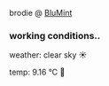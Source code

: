 brodie @ [BluMint](https://www.linkedin.com/company/blumint-io/)

<!--weather_start-->
### working conditions..

weather: clear sky ☀️

temp: 9.16 °C 🧥

<!--weather_end-->
